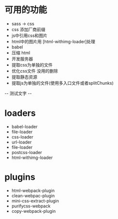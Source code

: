 # 可用的功能
- sass -> css
- css 添加厂商前缀
- js中引用css和图片
- html中的图片用 [html-withimg-loader]处理
- babel
- 压缩 html
- 开发服务器
- 提取css为单独的文件
- 优化css文件 没用的删除
- 提取静态资源
- 提取js为单独的文件(使用多入口文件或者splitChunks)

-- 测试文字 --

# loaders 

- babel-loader
- file-loader
- css-loader
- url-loader
- file-loader
- postcss-loader
- html-withimg-loader

# plugins

- html-webpack-plugin
- clean-webpac-plugin
- mini-css-extract-plugin
- purifycss-webpack
- copy-webpack-plugin